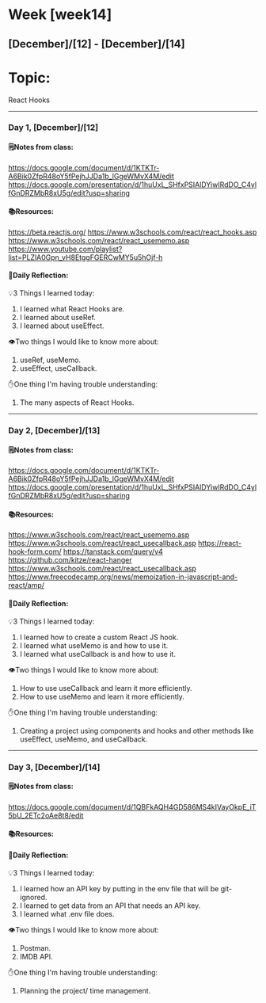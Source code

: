 # Week [week14]
## [December]/[12] - [December]/[14]

# Topic:
React Hooks
___

### Day 1, [December]/[12]

#### 🗒️Notes from class:
https://docs.google.com/document/d/1KTKTr-A6Bik0ZfpR48oY5fPejhJJDa1b_lGgeWMvX4M/edit
https://docs.google.com/presentation/d/1huUxL_SHfxPSIAlDYiwIRdDO_C4ylfGnDRZMbR8xU5g/edit?usp=sharing

#### 📚Resources:
https://beta.reactjs.org/
https://www.w3schools.com/react/react_hooks.asp
https://www.w3schools.com/react/react_usememo.asp
https://www.youtube.com/playlist?list=PLZlA0Gpn_vH8EtggFGERCwMY5u5hOjf-h

#### 💭Daily Reflection:

💡3 Things I learned today:
1. I learned what React Hooks are.
2. I learned about useRef.
3. I learned about useEffect.

👁️Two things I would like to know more about:
1. useRef, useMemo.
2. useEffect, useCallback.

✋One thing I'm having trouble understanding:
1. The many aspects of React Hooks.


___

### Day 2, [December]/[13]

#### 🗒️Notes from class:
https://docs.google.com/document/d/1KTKTr-A6Bik0ZfpR48oY5fPejhJJDa1b_lGgeWMvX4M/edit
https://docs.google.com/presentation/d/1huUxL_SHfxPSIAlDYiwIRdDO_C4ylfGnDRZMbR8xU5g/edit?usp=sharing

#### 📚Resources:
https://www.w3schools.com/react/react_usememo.asp
https://www.w3schools.com/react/react_usecallback.asp
https://react-hook-form.com/
https://tanstack.com/query/v4
https://github.com/kitze/react-hanger
https://www.w3schools.com/react/react_usecallback.asp
https://www.freecodecamp.org/news/memoization-in-javascript-and-react/amp/

#### 💭Daily Reflection:

💡3 Things I learned today:
1. I learned how to create a custom React JS hook.
2. I learned what useMemo is and how to use it.
3. I learned what useCallback is and how to use it.

👁️Two things I would like to know more about:
1. How to use useCallback and learn it more efficiently.
2. How to use useMemo and learn it more efficiently.

✋One thing I'm having trouble understanding:
1. Creating a project using components and hooks and other methods like useEffect, useMemo, and useCallback.

___

### Day 3, [December]/[14]

#### 🗒️Notes from class:
https://docs.google.com/document/d/1QBFkAQH4GD586MS4kIVayOkpE_iT5bU_2ETc2oAe8t8/edit

#### 📚Resources:

#### 💭Daily Reflection:

💡3 Things I learned today:
1. I learned how an API key by putting in the env file that will be git-ignored.
2. I learned to get data from an API that needs an API key.
3. I learned what .env file does.

👁️Two things I would like to know more about:
1. Postman.
2. IMDB API.

✋One thing I'm having trouble understanding:
1. Planning the project/ time management.
 

